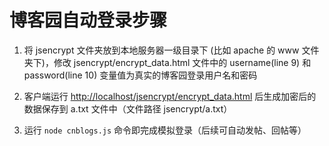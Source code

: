 # 博客园自动登录步骤

1. 将 jsencrypt 文件夹放到本地服务器一级目录下 (比如 apache 的 www 文件夹下)，修改 jsencrypt/encrypt_data.html 文件中的 username(line 9) 和 password(line 10) 变量值为真实的博客园登录用户名和密码

2. 客户端运行 <http://localhost/jsencrypt/encrypt_data.html> 后生成加密后的数据保存到 a.txt 文件中（文件路径 jsencrypt/a.txt）

3. 运行 `node cnblogs.js`  命令即完成模拟登录（后续可自动发帖、回帖等）